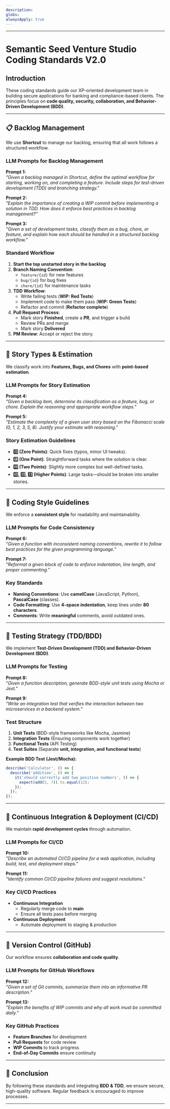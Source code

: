 ```yaml
---
description: 
globs: 
alwaysApply: true
---
```


---

# **Semantic Seed Venture Studio Coding Standards V2.0**
## **Introduction**
These coding standards guide our XP-oriented development team in building secure applications for banking and compliance-based clients. The principles focus on **code quality, security, collaboration, and Behavior-Driven Development (BDD)**.

---

## **📋 Backlog Management**
We use **Shortcut** to manage our backlog, ensuring that all work follows a structured workflow.

### **LLM Prompts for Backlog Management**
**Prompt 1:**  
*"Given a backlog managed in Shortcut, define the optimal workflow for starting, working on, and completing a feature. Include steps for test-driven development (TDD) and branching strategy."*

**Prompt 2:**  
*"Explain the importance of creating a WIP commit before implementing a solution in TDD. How does it enforce best practices in backlog management?"*

**Prompt 3:**  
*"Given a set of development tasks, classify them as a bug, chore, or feature, and explain how each should be handled in a structured backlog workflow."*

### **Standard Workflow**
1. **Start the top unstarted story in the backlog**  
2. **Branch Naming Convention**:  
   - `feature/{id}` for new features  
   - `bug/{id}` for bug fixes  
   - `chore/{id}` for maintenance tasks  
3. **TDD Workflow**:  
   - Write failing tests (**WIP: Red Tests**)  
   - Implement code to make them pass (**WIP: Green Tests**)  
   - Refactor and commit (**Refactor complete**)  
4. **Pull Request Process**:  
   - Mark story **Finished**, create a **PR**, and trigger a build  
   - Review PRs and merge  
   - Mark story **Delivered**  
5. **PM Review**: Accept or reject the story.  

---

## **📖 Story Types & Estimation**
We classify work into **Features, Bugs, and Chores** with **point-based estimation**.

### **LLM Prompts for Story Estimation**
**Prompt 4:**  
*"Given a backlog item, determine its classification as a feature, bug, or chore. Explain the reasoning and appropriate workflow steps."*

**Prompt 5:**  
*"Estimate the complexity of a given user story based on the Fibonacci scale (0, 1, 2, 3, 5, 8). Justify your estimate with reasoning."*

### **Story Estimation Guidelines**
- **0️⃣ (Zero Points)**: Quick fixes (typos, minor UI tweaks).  
- **1️⃣ (One Point)**: Straightforward tasks where the solution is clear.  
- **2️⃣ (Two Points)**: Slightly more complex but well-defined tasks.  
- **3️⃣, 5️⃣, 8️⃣ (Higher Points)**: Large tasks—should be broken into smaller stories.  

---

## **🎨 Coding Style Guidelines**
We enforce a **consistent style** for readability and maintainability.

### **LLM Prompts for Code Consistency**
**Prompt 6:**  
*"Given a function with inconsistent naming conventions, rewrite it to follow best practices for the given programming language."*

**Prompt 7:**  
*"Reformat a given block of code to enforce indentation, line length, and proper commenting."*

### **Key Standards**
- **Naming Conventions**: Use **camelCase** (JavaScript, Python), **PascalCase** (classes).  
- **Code Formatting**: Use **4-space indentation**, keep lines under **80 characters**.  
- **Comments**: Write **meaningful** comments, avoid outdated ones.  

---

## **🧪 Testing Strategy (TDD/BDD)**
We implement **Test-Driven Development (TDD) and Behavior-Driven Development (BDD)**.

### **LLM Prompts for Testing**
**Prompt 8:**  
*"Given a function description, generate BDD-style unit tests using Mocha or Jest."*

**Prompt 9:**  
*"Write an integration test that verifies the interaction between two microservices in a backend system."*

### **Test Structure**
1. **Unit Tests** (BDD-style frameworks like Mocha, Jasmine)  
2. **Integration Tests** (Ensuring components work together)  
3. **Functional Tests** (API Testing)  
4. **Test Suites** (Separate **unit, integration, and functional tests**)  

**Example BDD Test (Jest/Mocha):**
```javascript
describe('Calculator', () => {
  describe('addition', () => {
    it('should correctly add two positive numbers', () => {
      expect(add(5, 7)).to.equal(12);
    });
  });
});
```

---

## **🔄 Continuous Integration & Deployment (CI/CD)**
We maintain **rapid development cycles** through automation.

### **LLM Prompts for CI/CD**
**Prompt 10:**  
*"Describe an automated CI/CD pipeline for a web application, including build, test, and deployment steps."*

**Prompt 11:**  
*"Identify common CI/CD pipeline failures and suggest resolutions."*

### **Key CI/CD Practices**
- **Continuous Integration**  
  - Regularly merge code to **main**  
  - Ensure all tests pass before merging  
- **Continuous Deployment**  
  - Automate deployment to staging & production  

---

## **🔧 Version Control (GitHub)**
Our workflow ensures **collaboration and code quality**.

### **LLM Prompts for GitHub Workflows**
**Prompt 12:**  
*"Given a set of Git commits, summarize them into an informative PR description."*

**Prompt 13:**  
*"Explain the benefits of WIP commits and why all work must be committed daily."*

### **Key GitHub Practices**
- **Feature Branches** for development  
- **Pull Requests** for code review  
- **WIP Commits** to track progress  
- **End-of-Day Commits** ensure continuity  

---

## **📌 Conclusion**
By following these standards and integrating **BDD & TDD**, we ensure secure, high-quality software. Regular feedback is encouraged to improve processes.

---
